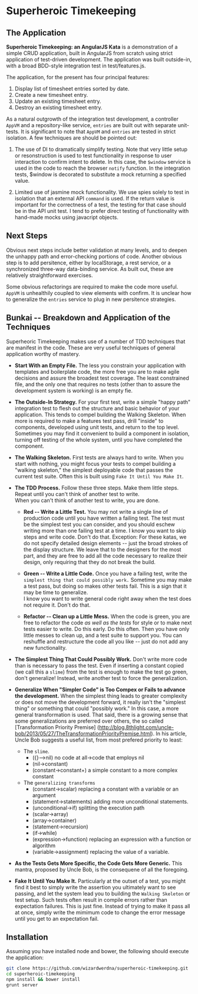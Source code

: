 # Superheroic Timekeeping

## The Application

**Superheroic Timekeeping: an AngularJS Kata** is a demonstration of a simple 
  CRUD application, built in AngularJS from scratch using strict application 
  of test-driven development.  The application was built outside-in, 
  with a broad BDD-style integration test in test/features.js.

  The application, for the present has four principal features:

  1. Display list of timesheet entries sorted by date.
  1. Create a new timesheet entry.
  1. Update an existing timesheet entry.
  1. Destroy an existing timesheet entry.

As a natural outgrowth of the integration test development, a controller `AppVM`
and a repository-like service, `entries` are built out with separate unit-tests.
It is significant to note that `AppVM` and `entries` are tested in strict isolation.
A few techniques are should be pointed out:

1. The use of DI to dramatically simplify testing.  Note that very little setup
or resonstruction is used to test functionality in response to user interaction
to confirm intent to delete.  In this case, the `$window` service is used in the
code to reach the browser `notify` function.  In the integration tests, $window
is decorated to substitute a mock returning a specified value.

1. Limited use of jasmine mock functionality.  We use spies solely to test in
isolation that an external API `command` is used.  If the return value is
important for the correctness of a test, the testing for that case should 
be in the API unit test.  I tend to prefer direct testing of functionality with 
hand-made mocks using javacript objects.

## Next Steps

Obvious next steps include better validation at many levels, and to deepen the
unhappy path and error-checking portions of code.  Another obvious step is
to add persitence, either by localStorage, a rest service, or a synchronized
three-way data-binding service.  As built out, these are relatively
straightforward exercises.

Some obvious refactorings are required to make the code more useful.  `AppVM`
is unhealthily coupled to view elements with confirm.  It is unclear how to
generalize the `entries` service to plug in new persitence strategies.

## Bunkai -- Breakdown and Application of the Techniques

Superheoric Timekeeping makes use of a number of TDD techniques that are manifest in the code. 
These are very useful techniques of general application worthy of mastery.

* **Start With an Empty File.** The less you constrain your application with
templates and boilerplate code, the more free you are to make agile decisions and assure
the broadest test coverage.  The least constrained file, and the only one that
requires no tests (other than to assure the development system is working) is
an empty fie.

* **The Outside-In Strategy.**  For your first test, write a simple
"happy path" integration test to flesh out the structure and basic behavior
of your application.  This tends to compel building the Walking Skeleton.
When more is required to make a features test pass, drill "inside" to components,
developed using unit tests, and return to the top level.  Sometimes you may
find it convenient to build a component in isolation, turning off testing
of the whole system, until you have completed the component.

* **The Walking Skeleton.**  First tests are always hard to write. When you
start with nothing, you might focus your tests to compel building a
"walking skeleton," the simplest deployable code that passes the current test
suite.  Often this is built using `Fake It Until You Make It`.


* **The TDD Process.** Follow these three steps. Make them little steps.
Repeat until you can't think of another test to write.  
When you can't think of another test to write, you are done.

  * **Red -- Write a Little Test.**  You may not write a single line of 
production code until you have written
a failing test.  The test must be the simplest test you can consider, and you
should eschew writing more than one failing test at a time.  I know you want to
skip steps and write code.  Don't do that.  Exception: For these katas,
we do not specify detailed design elements -- just the broad strokes of the
display structure.  We leave that to the designers for the most part, and
they are free to add all the code necessary to realize their design, only
requiring that they do not break the build.

  * **Green -- Write a Little Code.**  Once you have a failing test, write the 
`simplest thing that could possibly work.`  Sometime you may make a test 
pass, but doing so makes other tests
fail.  This is a sign that it may be time to generalize.  
I know you want to write general code right away when the test
does not require it.  Don't do that.

  * **Refactor -- Clean up a Little Mess.** When the code is green, you are 
free to refactor the code *as well as the tests* for
style or to make next tests easier to write. Do this early.  Do this often.
Then you have only little messes to clean up, and a test suite to support you.
You can reshuffle and restructure the code all you like -- just do not add any
new functionality.

* **The Simplest Thing That Could Possibly Work.** Don't write more code than
is necessary to pass the test.  Even if inserting a constant copied (we call this
a `slime`) from the test is enough to make the test go green, don't generalize!
Instead, write another test to force the generalization.

* **Generalize When "Simpler Code" is Too Compex or Fails to advance the 
development.** When the simplest thing leads to greater complexity or does not 
move the development forward, it really isn't the "simplest thing" or 
something that could "possibly work." In this case, a more general transformation
is used.  That said, there is a growing sense that some generalizations are preferred
over others, the so called [Transformation Priority Premise]
(http://blog.8thlight.com/uncle-bob/2013/05/27/TheTransformationPriorityPremise.html).  In his
article, Uncle Bob suggests a useful list, from most prefered priority to least:

    * The `slime`.
        * ({}–>nil) no code at all->code that employs nil
        * (nil->constant)
        * (constant->constant+) a simple constant to a more complex constant
    * The `generalizing transforms`
        * (constant->scalar) replacing a constant with a variable or an argument
        * (statement->statements) adding more unconditional statements.
        * (unconditional->if) splitting the execution path
        * (scalar->array)
        * (array->container)
        * (statement->recursion)
        * (if->while)
        * (expression->function) replacing an expression with a function or algorithm
        * (variable->assignment) replacing the value of a variable.

* **As the Tests Gets More Specific, the Code Gets More Generic.** This mantra,
proposed by Uncle Bob, is the consequene of all the foregoing. 

* **Fake It Until You Make It.**  Particularly at the outset of a test, you might
find it best to simply write the assertion you ultimately want to see passing,
and let the system lead you to building the `Walking Skeleton` or test setup.  Such tests
often result in compile errors rather than expectation failures.  This is just
fine.  Instead of trying to make it pass all at once, simply write the mimimum
code to change the error message until you get to an expectation fail.

## Installation

Assuming you have installed node and bower, the following should execute 
the application:

```bash
git clone https://github.com/wizardwerdna/superheroic-timekeeping.git
cd superheroic-timekeeping
npm install && bower install
grunt server
```
